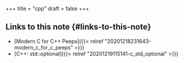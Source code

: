 +++
title = "cpp"
draft = false
+++

## Links to this note {#links-to-this-note}

-   [Modern C for C++ Peeps]({{< relref "20201218231643-modern_c_for_c_peeps" >}})
-   [C++: std::optional]({{< relref "20201219115141-c_std_optional" >}})
